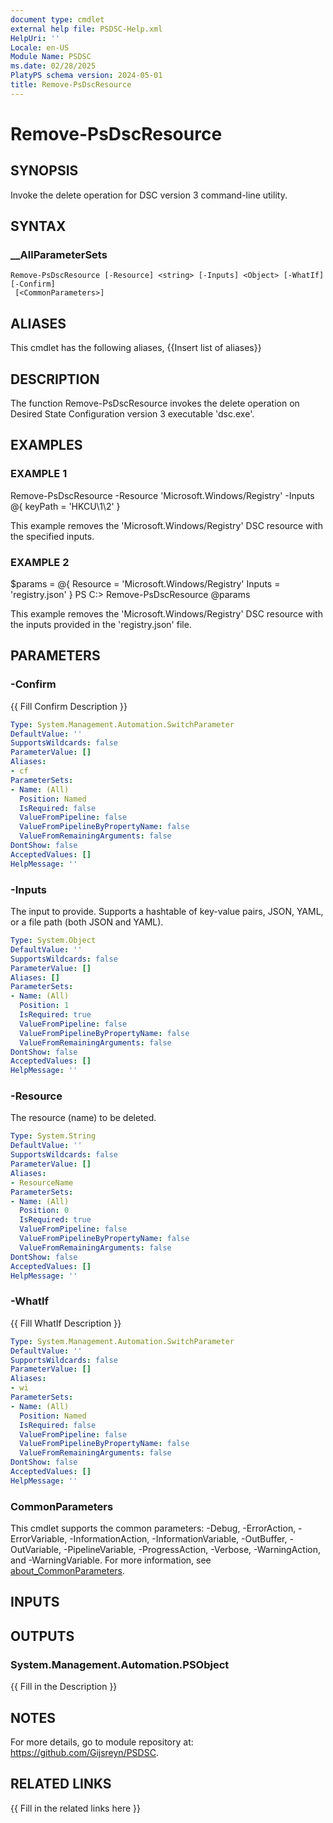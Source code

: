 ```yaml
---
document type: cmdlet
external help file: PSDSC-Help.xml
HelpUri: ''
Locale: en-US
Module Name: PSDSC
ms.date: 02/28/2025
PlatyPS schema version: 2024-05-01
title: Remove-PsDscResource
---
```


# Remove-PsDscResource

## SYNOPSIS

Invoke the delete operation for DSC version 3 command-line utility.

## SYNTAX

### __AllParameterSets

```
Remove-PsDscResource [-Resource] <string> [-Inputs] <Object> [-WhatIf] [-Confirm]
 [<CommonParameters>]
```

## ALIASES

This cmdlet has the following aliases,
  {{Insert list of aliases}}

## DESCRIPTION

The function Remove-PsDscResource invokes the delete operation on Desired State Configuration version 3 executable 'dsc.exe'.

## EXAMPLES

### EXAMPLE 1

Remove-PsDscResource -Resource 'Microsoft.Windows/Registry' -Inputs @{ keyPath = 'HKCU\1\2' }

This example removes the 'Microsoft.Windows/Registry' DSC resource with the specified inputs.

### EXAMPLE 2

$params = @{
    Resource = 'Microsoft.Windows/Registry'
    Inputs = 'registry.json'
}
PS C:\> Remove-PsDscResource @params

This example removes the 'Microsoft.Windows/Registry' DSC resource with the inputs provided in the 'registry.json' file.

## PARAMETERS

### -Confirm

{{ Fill Confirm Description }}

```yaml
Type: System.Management.Automation.SwitchParameter
DefaultValue: ''
SupportsWildcards: false
ParameterValue: []
Aliases:
- cf
ParameterSets:
- Name: (All)
  Position: Named
  IsRequired: false
  ValueFromPipeline: false
  ValueFromPipelineByPropertyName: false
  ValueFromRemainingArguments: false
DontShow: false
AcceptedValues: []
HelpMessage: ''
```

### -Inputs

The input to provide.
Supports a hashtable of key-value pairs, JSON, YAML, or a file path (both JSON and YAML).

```yaml
Type: System.Object
DefaultValue: ''
SupportsWildcards: false
ParameterValue: []
Aliases: []
ParameterSets:
- Name: (All)
  Position: 1
  IsRequired: true
  ValueFromPipeline: false
  ValueFromPipelineByPropertyName: false
  ValueFromRemainingArguments: false
DontShow: false
AcceptedValues: []
HelpMessage: ''
```

### -Resource

The resource (name) to be deleted.

```yaml
Type: System.String
DefaultValue: ''
SupportsWildcards: false
ParameterValue: []
Aliases:
- ResourceName
ParameterSets:
- Name: (All)
  Position: 0
  IsRequired: true
  ValueFromPipeline: false
  ValueFromPipelineByPropertyName: false
  ValueFromRemainingArguments: false
DontShow: false
AcceptedValues: []
HelpMessage: ''
```

### -WhatIf

{{ Fill WhatIf Description }}

```yaml
Type: System.Management.Automation.SwitchParameter
DefaultValue: ''
SupportsWildcards: false
ParameterValue: []
Aliases:
- wi
ParameterSets:
- Name: (All)
  Position: Named
  IsRequired: false
  ValueFromPipeline: false
  ValueFromPipelineByPropertyName: false
  ValueFromRemainingArguments: false
DontShow: false
AcceptedValues: []
HelpMessage: ''
```

### CommonParameters

This cmdlet supports the common parameters: -Debug, -ErrorAction, -ErrorVariable,
-InformationAction, -InformationVariable, -OutBuffer, -OutVariable, -PipelineVariable,
-ProgressAction, -Verbose, -WarningAction, and -WarningVariable. For more information, see
[about_CommonParameters](https://go.microsoft.com/fwlink/?LinkID=113216).

## INPUTS

## OUTPUTS

### System.Management.Automation.PSObject

{{ Fill in the Description }}

## NOTES

For more details, go to module repository at: https://github.com/Gijsreyn/PSDSC.


## RELATED LINKS

{{ Fill in the related links here }}

